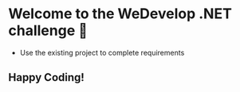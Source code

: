 # Welcome to the WeDevelop .NET challenge 🚀

* Use the existing project to complete requirements

## Happy Coding!
